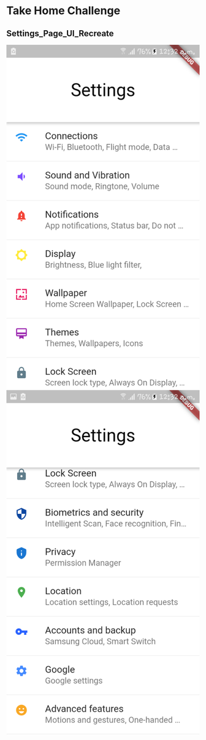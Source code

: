 # Take Home Challenge
## Settings_Page_UI_Recreate

![alt text](https://github.com/javeriatabassum145/take_home_challenge/blob/main/settingsui_project/settings1.png)
![alt text](https://github.com/javeriatabassum145/take_home_challenge/blob/main/settingsui_project/settings2.png)
